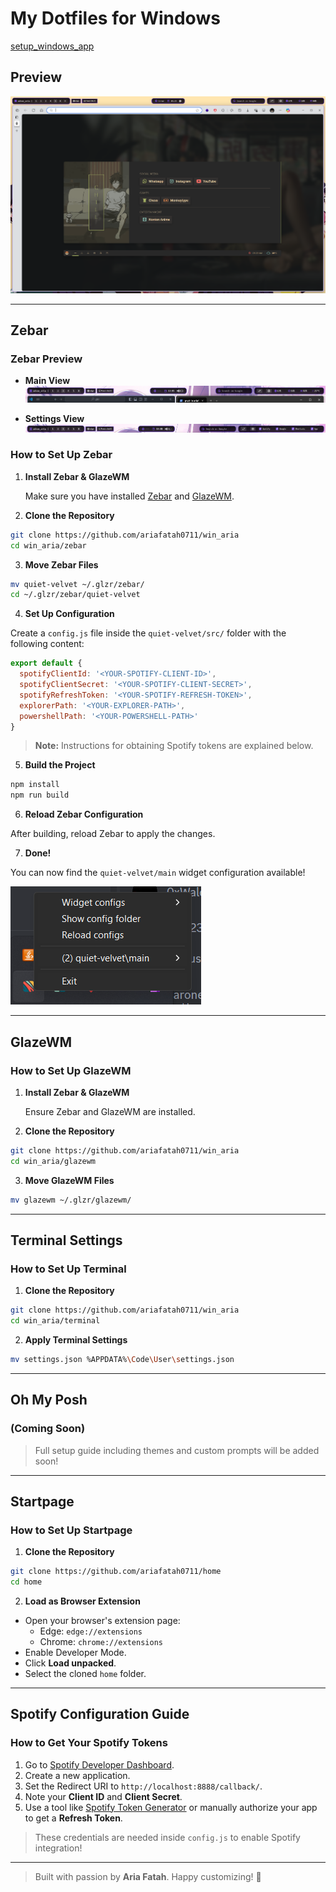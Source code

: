 # My Dotfiles for Windows

[setup_windows_app](setup_windows.md)

## Preview

[![Watch the video](./preview.png)](https://youtu.be/R6P4njG09I0)

---

## Zebar

### Zebar Preview

- **Main View**  
  ![Main Preview](images/README/image.png)

- **Settings View**  
  ![Settings Preview](images/README/image-1.png)

### How to Set Up Zebar

1. **Install Zebar & GlazeWM**

   Make sure you have installed [Zebar](https://github.com/zebar-dev/zebar) and [GlazeWM](https://github.com/glzr-io/glazewm).

2. **Clone the Repository**

```bash
git clone https://github.com/ariafatah0711/win_aria
cd win_aria/zebar
```

3. **Move Zebar Files**

```bash
mv quiet-velvet ~/.glzr/zebar/
cd ~/.glzr/zebar/quiet-velvet
```

4. **Set Up Configuration**

Create a `config.js` file inside the `quiet-velvet/src/` folder with the following content:

```javascript
export default {
  spotifyClientId: '<YOUR-SPOTIFY-CLIENT-ID>',
  spotifyClientSecret: '<YOUR-SPOTIFY-CLIENT-SECRET>',
  spotifyRefreshToken: '<YOUR-SPOTIFY-REFRESH-TOKEN>',
  explorerPath: '<YOUR-EXPLORER-PATH>',
  powershellPath: '<YOUR-POWERSHELL-PATH>'
}
```

> **Note:** Instructions for obtaining Spotify tokens are explained below.

5. **Build the Project**

```bash
npm install
npm run build
```

6. **Reload Zebar Configuration**

After building, reload Zebar to apply the changes.

7. **Done!**

You can now find the `quiet-velvet/main` widget configuration available!

![Widget Preview](images/README/image-2.png)

---

## GlazeWM

### How to Set Up GlazeWM

1. **Install Zebar & GlazeWM**

   Ensure Zebar and GlazeWM are installed.

2. **Clone the Repository**

```bash
git clone https://github.com/ariafatah0711/win_aria
cd win_aria/glazewm
```

3. **Move GlazeWM Files**

```bash
mv glazewm ~/.glzr/glazewm/
```

---

## Terminal Settings

### How to Set Up Terminal

1. **Clone the Repository**

```bash
git clone https://github.com/ariafatah0711/win_aria
cd win_aria/terminal
```

2. **Apply Terminal Settings**

```bash
mv settings.json %APPDATA%\Code\User\settings.json
```

---

## Oh My Posh

### (Coming Soon)

> Full setup guide including themes and custom prompts will be added soon!

---

## Startpage

### How to Set Up Startpage

1. **Clone the Repository**

```bash
git clone https://github.com/ariafatah0711/home
cd home
```

2. **Load as Browser Extension**

- Open your browser's extension page:
  - Edge: `edge://extensions`
  - Chrome: `chrome://extensions`
- Enable Developer Mode.
- Click **Load unpacked**.
- Select the cloned `home` folder.

---

## Spotify Configuration Guide

### How to Get Your Spotify Tokens

1. Go to [Spotify Developer Dashboard](https://developer.spotify.com/dashboard).
2. Create a new application.
3. Set the Redirect URI to `http://localhost:8888/callback/`.
4. Note your **Client ID** and **Client Secret**.
5. Use a tool like [Spotify Token Generator](https://github.com/Binaryify/spotify-token) or manually authorize your app to get a **Refresh Token**.

> These credentials are needed inside `config.js` to enable Spotify integration!

---

> Built with passion by **Aria Fatah**. Happy customizing! 🚀

